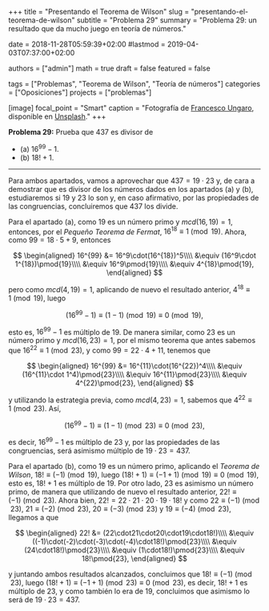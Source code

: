 +++
title = "Presentando el Teorema de Wilson"
slug  = "presentando-el-teorema-de-wilson"
subtitle = "Problema 29"
summary  = "Problema 29: un resultado que da mucho juego en teoría de números."

date     = 2018-11-28T05:59:39+02:00
#lastmod = 2019-04-03T07:37:00+02:00

authors  = ["admin"]
math     = true
draft    = false
featured = false

tags       = ["Problemas", "Teorema de Wilson", "Teoría de números"]
categories = ["Oposiciones"]
projects   = ["problemas"]

[image]
  focal_point = "Smart"
  caption     = "Fotografía de [Francesco Ungaro](https://unsplash.com/@francesco_ungaro), disponible en [Unsplash](https://unsplash.com/photos/p3NOK6MhvKQ)."
+++

**Problema 29:** Prueba que $437$ es divisor de 

- (a) $16^{99}-1$. 
- (b) $18!+1$.

***

Para ambos apartados, vamos a aprovechar que $437 = 19\cdot 23$ y, de cara a demostrar que es divisor de los números dados en los apartados (a) y (b), estudiaremos si $19$ y $23$ lo son y, en caso afirmativo, por las propiedades de las congruencias, concluiremos que $437$ los divide.

Para el apartado (a), como $19$ es un número primo y $mcd(16,19)=1$, entonces, por el *Pequeño Teorema de Fermat*, $16^{18}\equiv 1\pmod{19}$. Ahora, como $99 = 18\cdot5+9$, entonces

$$
\begin{aligned}
16^{99} &= 16^9\cdot(16^{18})^5\\\\ &\equiv (16^9\cdot 1^{18})\pmod{19}\\\\ &\equiv 16^9\pmod{19}\\\\ &\equiv 4^{18}\pmod{19},
\end{aligned}
$$

pero como $mcd(4,19)=1$, aplicando de nuevo el resultado anterior, $4^{18}\equiv 1\pmod{19}$, luego

$$
(16^{99}-1)\equiv (1-1)\pmod{19}\equiv 0\pmod{19},
$$

esto es, $16^{99}-1$ es múltiplo de $19$. De manera similar, como $23$ es un número primo y $mcd(16,23)=1$, por el mismo teorema que antes sabemos que $16^{22}\equiv 1\pmod{23}$, y como $99=22\cdot4+11$, tenemos que

$$
\begin{aligned}
16^{99} &= 16^{11}\cdot(16^{22})^4\\\\ &\equiv (16^{11}\cdot 1^4)\pmod{23}\\\\ &\equiv 16^{11}\pmod{23}\\\\ &\equiv 4^{22}\pmod{23},
\end{aligned}
$$

y utilizando la estrategia previa, como $mcd(4,23)=1$, sabemos que $4^{22}\equiv 1\pmod{23}$. Así,

$$
(16^{99}-1)\equiv (1-1)\pmod{23}\equiv 0\pmod{23},
$$

es decir, $16^{99}-1$ es múltiplo de $23$ y, por las propiedades de las congruencias, será asimismo múltiplo de $19\cdot23=437$.

Para el apartado (b), como $19$ es un número primo, aplicando el *Teorema de Wilson*, $18!\equiv (-1)\pmod{19}$, luego $(18!+1)\equiv (-1+1)\pmod{19}\equiv 0\pmod{19}$, esto es, $18!+1$ es múltiplo de $19$. Por otro lado, $23$ es asimismo un número primo, de manera que utilizando de nuevo el resultado anterior, $22!\equiv (-1)\pmod{23}$. Ahora bien, $22! = 22\cdot21\cdot20\cdot19\cdot18!$ y como $22\equiv (-1)\pmod{23}$, $21\equiv (-2)\pmod{23}$, $20\equiv (-3)\pmod{23}$ y $19\equiv (-4)\pmod{23}$, llegamos a que

$$
\begin{aligned}
22! &= (22\cdot21\cdot20\cdot19\cdot18!)\\\\ &\equiv ((-1)\cdot(-2)\cdot(-3)\cdot(-4)\cdot18!)\pmod{23}\\\\ &\equiv (24\cdot18!)\pmod{23}\\\\ &\equiv (1\cdot18!)\pmod{23}\\\\ &\equiv 18!\pmod{23},
\end{aligned}
$$

y juntando ambos resultados alcanzados, concluimos que $18!\equiv (-1)\pmod{23}$, luego $(18!+1)\equiv (-1+1)\pmod{23}\equiv 0\pmod{23}$, es decir, $18!+1$ es múltiplo de $23$, y como también lo era de $19$, concluimos que asimismo lo será de $19\cdot23=437$.